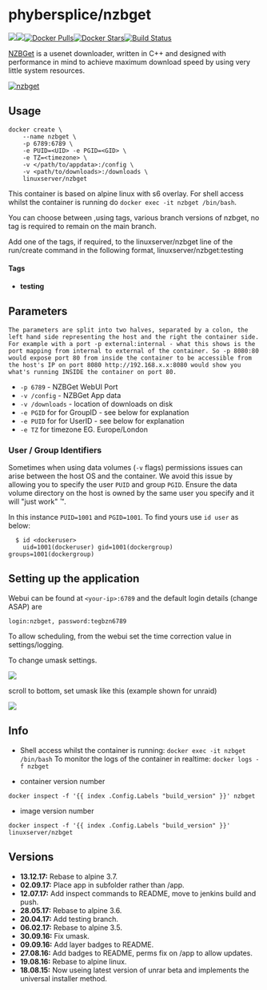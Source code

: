 [linuxserverurl]: https://linuxserver.io
[forumurl]: https://forum.linuxserver.io
[ircurl]: https://www.linuxserver.io/irc/
[podcasturl]: https://www.linuxserver.io/podcast/
[appurl]: http://nzbget.net/
[hub]: https://hub.docker.com/r/phybersplice/nzbget/

# phybersplice/nzbget
[![](https://images.microbadger.com/badges/image/phybersplice/nzbget.svg)](https://microbadger.com/images/phybersplice/nzbget "Get your own image badge on microbadger.com")[![](https://images.microbadger.com/badges/version/phybersplice/nzbget.svg)](https://microbadger.com/images/phybersplice/nzbget "Get your own version badge on microbadger.com")[![Docker Pulls](https://img.shields.io/docker/pulls/phybersplice/nzbget.svg)][hub][![Docker Stars](https://img.shields.io/docker/stars/phybersplice/nzbget.svg)][hub][![Build Status](https://ci.linuxserver.io/buildStatus/icon?job=Docker-Builders/x86-64/x86-64-nzbget)](https://ci.linuxserver.io/job/Docker-Builders/job/x86-64/job/x86-64-nzbget/)

[NZBGet](http://nzbget.net/) is a usenet downloader, written in C++ and designed with performance in mind to achieve maximum download speed by using very little system resources.

[![nzbget](https://raw.githubusercontent.com/linuxserver/docker-templates/master/linuxserver.io/img/nzbget-banner.png)][appurl]

## Usage

```
docker create \
	--name nzbget \
	-p 6789:6789 \
	-e PUID=<UID> -e PGID=<GID> \
	-e TZ=<timezone> \
	-v </path/to/appdata>:/config \
	-v <path/to/downloads>:/downloads \
	linuxserver/nzbget
```

This container is based on alpine linux with s6 overlay. For shell access whilst the container is running do `docker exec -it nzbget /bin/bash`.

You can choose between ,using tags, various branch versions of nzbget, no tag is required to remain on the main branch.

Add one of the tags,  if required,  to the linuxserver/nzbget line of the run/create command in the following format, linuxserver/nzbget:testing

#### Tags
+ **testing**

## Parameters

`The parameters are split into two halves, separated by a colon, the left hand side representing the host and the right the container side.
For example with a port -p external:internal - what this shows is the port mapping from internal to external of the container.
So -p 8080:80 would expose port 80 from inside the container to be accessible from the host's IP on port 8080
http://192.168.x.x:8080 would show you what's running INSIDE the container on port 80.`


* `-p 6789` - NZBGet WebUI Port
* `-v /config` - NZBGet App data
* `-v /downloads` - location of downloads on disk
* `-e PGID` for for GroupID - see below for explanation
* `-e PUID` for for UserID - see below for explanation
* `-e TZ` for timezone EG. Europe/London


### User / Group Identifiers

Sometimes when using data volumes (`-v` flags) permissions issues can arise between the host OS and the container. We avoid this issue by allowing you to specify the user `PUID` and group `PGID`. Ensure the data volume directory on the host is owned by the same user you specify and it will "just work" ™.

In this instance `PUID=1001` and `PGID=1001`. To find yours use `id user` as below:

```
  $ id <dockeruser>
    uid=1001(dockeruser) gid=1001(dockergroup) groups=1001(dockergroup)
```

## Setting up the application

Webui can be found at  `<your-ip>:6789` and the default login details (change ASAP) are

`login:nzbget, password:tegbzn6789`

To allow scheduling, from the webui set the time correction value in settings/logging.

To change umask settings.

![](http://i.imgur.com/A4VMbwE.png)

scroll to bottom, set umask like this (example shown for unraid)

![](http://i.imgur.com/mIqDEJJ.png)


## Info
* Shell access whilst the container is running: `docker exec -it nzbget /bin/bash`
To monitor the logs of the container in realtime: `docker logs -f nzbget`

* container version number

`docker inspect -f '{{ index .Config.Labels "build_version" }}' nzbget`

* image version number

`docker inspect -f '{{ index .Config.Labels "build_version" }}' linuxserver/nzbget`

## Versions

+ **13.12.17:** Rebase to alpine 3.7.
+ **02.09.17:** Place app in subfolder rather than /app.
+ **12.07.17:** Add inspect commands to README, move to jenkins build and push.
+ **28.05.17:** Rebase to alpine 3.6.
+ **20.04.17:** Add testing branch.
+ **06.02.17:** Rebase to alpine 3.5.
+ **30.09.16:** Fix umask.
+ **09.09.16:** Add layer badges to README.
+ **27.08.16:** Add badges to README, perms fix on /app to allow updates.
+ **19.08.16:** Rebase to alpine linux.
+ **18.08.15:** Now useing latest version of unrar beta and implements the universal installer method.
